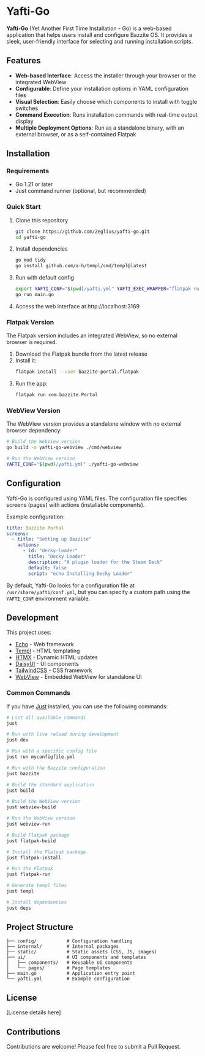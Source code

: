 # Yafti-Go

**Yafti-Go** (Yet Another First Time Installation - Go) is a web-based application that helps users install and configure Bazzite OS. It provides a sleek, user-friendly interface for selecting and running installation scripts.


## Features

- **Web-based Interface**: Access the installer through your browser or the integrated WebView
- **Configurable**: Define your installation options in YAML configuration files
- **Visual Selection**: Easily choose which components to install with toggle switches
- **Command Execution**: Runs installation commands with real-time output display
- **Multiple Deployment Options**: Run as a standalone binary, with an external browser, or as a self-contained Flatpak

## Installation

### Requirements

- Go 1.21 or later
- Just command runner (optional, but recommended)

### Quick Start

1. Clone this repository
   ```bash
   git clone https://github.com/Zeglius/yafti-go.git
   cd yafti-go
   ```

2. Install dependencies
   ```bash
   go mod tidy
   go install github.com/a-h/templ/cmd/templ@latest
   ```

3. Run with default config
   ```bash
   export YAFTI_CONF="$(pwd)/yafti.yml" YAFTI_EXEC_WRAPPER="flatpak run org.mozilla.firefox --kiosk --new-instance %u"
   go run main.go
   ```

4. Access the web interface at http://localhost:3169

### Flatpak Version

The Flatpak version includes an integrated WebView, so no external browser is required.

1. Download the Flatpak bundle from the latest release
2. Install it:
   ```bash
   flatpak install --user bazzite-portal.flatpak
   ```
3. Run the app:
   ```bash
   flatpak run com.bazzite.Portal
   ```

### WebView Version

The WebView version provides a standalone window with no external browser dependency:

```bash
# Build the WebView version
go build -o yafti-go-webview ./cmd/webview

# Run the WebView version
YAFTI_CONF="$(pwd)/yafti.yml" ./yafti-go-webview
```

## Configuration

Yafti-Go is configured using YAML files. The configuration file specifies screens (pages) with actions (installable components).

Example configuration:

```yaml
title: Bazzite Portal
screens:
  - title: "Setting up Bazzite"
    actions:
      - id: "decky-loader"
        title: "Decky Loader"
        description: "A plugin loader for the Steam Deck"
        default: false
        script: "echo Installing Decky Loader"
```

By default, Yafti-Go looks for a configuration file at `/usr/share/yafti/conf.yml`, but you can specify a custom path using the `YAFTI_CONF` environment variable.

## Development

This project uses:
- [Echo](https://echo.labstack.com/) - Web framework
- [Templ](https://templ.guide/) - HTML templating
- [HTMX](https://htmx.org/) - Dynamic HTML updates
- [DaisyUI](https://daisyui.com/) - UI components
- [TailwindCSS](https://tailwindcss.com/) - CSS framework
- [WebView](https://github.com/webview/webview) - Embedded WebView for standalone UI

### Common Commands

If you have [Just](https://github.com/casey/just) installed, you can use the following commands:

```bash
# List all available commands
just

# Run with live reload during development
just dev

# Run with a specific config file
just run myconfigfile.yml

# Run with the Bazzite configuration
just bazzite

# Build the standard application
just build

# Build the WebView version
just webview-build

# Run the WebView version
just webview-run

# Build Flatpak package
just flatpak-build

# Install the Flatpak package
just flatpak-install

# Run the Flatpak
just flatpak-run

# Generate templ files
just templ

# Install dependencies
just deps
```

## Project Structure

```
├── config/           # Configuration handling
├── internal/         # Internal packages
├── static/           # Static assets (CSS, JS, images)
├── ui/               # UI components and templates
│   ├── components/   # Reusable UI components
│   └── pages/        # Page templates
├── main.go           # Application entry point
└── yafti.yml         # Example configuration
```

## License

[License details here]

## Contributions

Contributions are welcome! Please feel free to submit a Pull Request.
